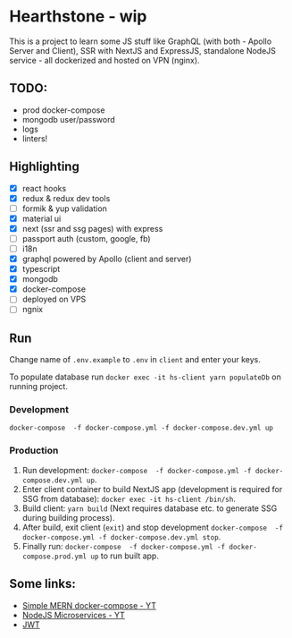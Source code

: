 # Hearthstone - wip

This is a project to learn some JS stuff like GraphQL (with both - Apollo Server and Client), SSR with NextJS and ExpressJS, standalone NodeJS service - all dockerized and hosted on VPN (nginx).

## TODO:
- prod docker-compose
- mongodb user/password
- logs
- linters!

## Highlighting

- [x] react hooks
- [x] redux & redux dev tools
- [ ] formik & yup validation
- [x] material ui  
- [x] next (ssr and ssg pages) with express
- [ ] passport auth (custom, google, fb)
- [ ] i18n
- [x] graphql powered by Apollo (client and server)
- [x] typescript
- [x] mongodb
- [x] docker-compose
- [ ] deployed on VPS
- [ ] ngnix

## Run

Change name of `.env.example` to `.env` in `client` and enter your keys.

To populate database run `docker exec -it hs-client yarn populateDb` on running project.

### Development

`docker-compose  -f docker-compose.yml -f docker-compose.dev.yml up`

### Production

 1. Run development: `docker-compose  -f docker-compose.yml -f docker-compose.dev.yml up`.
 2. Enter client container to build NextJS app (development is required for SSG from database): `docker exec -it hs-client /bin/sh`.
 3. Build client: `yarn build` (Next requires database etc. to generate SSG during building process).
 4. After build, exit client (`exit`) and stop development `docker-compose  -f docker-compose.yml -f docker-compose.dev.yml stop`.
5. Finally run: `docker-compose  -f docker-compose.yml -f docker-compose.prod.yml up` to run built app.

## Some links:
* [Simple MERN docker-compose - YT](https://www.youtube.com/watch?v=0B2raYYH2fE&ab_channel=DevOpsDirective)
* [NodeJS Microservices - YT](https://www.youtube.com/watch?v=EsCfPxjmnjo&ab_channel=FredrikChristenson)
* [JWT](https://www.youtube.com/watch?v=RUZB8tpyDbQ&ab_channel=BenAwad)
